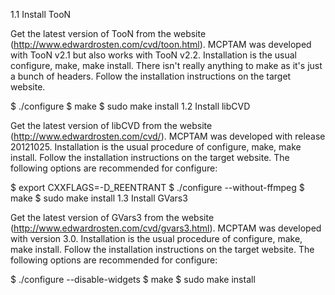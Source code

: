 1.1 Install TooN

Get the latest version of TooN from the website (http://www.edwardrosten.com/cvd/toon.html). MCPTAM was developed with TooN v2.1 but also works with TooN v2.2. Installation is the usual configure, make, make install. There isn't really anything to make as it's just a bunch of headers. Follow the installation instructions on the target website.

$ ./configure
$ make
$ sudo make install
1.2 Install libCVD

Get the latest version of libCVD from the website (http://www.edwardrosten.com/cvd/). MCPTAM was developed with release 20121025. Installation is the usual procedure of configure, make, make install. Follow the installation instructions on the target website. The following options are recommended for configure:

$ export CXXFLAGS=-D_REENTRANT
$ ./configure --without-ffmpeg
$ make
$ sudo make install
1.3 Install GVars3

Get the latest version of GVars3 from the website (http://www.edwardrosten.com/cvd/gvars3.html). MCPTAM was developed with version 3.0. Installation is the usual procedure of configure, make, make install. Follow the installation instructions on the target website. The following options are recommended for configure:

$ ./configure --disable-widgets
$ make
$ sudo make install
